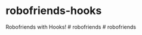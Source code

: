 # robofriends-hooks

Robofriends with Hooks!
#   r o b o f r i e n d s  
 #   r o b o f r i e n d s  
 